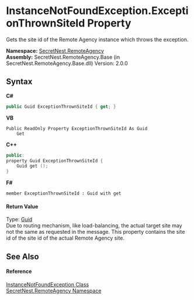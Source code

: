 # InstanceNotFoundException.ExceptionThrownSiteId Property 
 

Gets the site id of the Remote Agency instance which throws the exception.

**Namespace:**&nbsp;<a href="N_SecretNest_RemoteAgency">SecretNest.RemoteAgency</a><br />**Assembly:**&nbsp;SecretNest.RemoteAgency.Base (in SecretNest.RemoteAgency.Base.dll) Version: 2.0.0

## Syntax

**C#**<br />
``` C#
public Guid ExceptionThrownSiteId { get; }
```

**VB**<br />
``` VB
Public ReadOnly Property ExceptionThrownSiteId As Guid
	Get
```

**C++**<br />
``` C++
public:
property Guid ExceptionThrownSiteId {
	Guid get ();
}
```

**F#**<br />
``` F#
member ExceptionThrownSiteId : Guid with get

```


#### Return Value
Type: <a href="https://docs.microsoft.com/dotnet/api/system.guid" target="_blank">Guid</a><br />Due to routing mechanism, like load-balancing, the actual target site may not the same as requested in the message. This property contains the site id of the site id of the actual Remote Agency site.

## See Also


#### Reference
<a href="T_SecretNest_RemoteAgency_InstanceNotFoundException">InstanceNotFoundException Class</a><br /><a href="N_SecretNest_RemoteAgency">SecretNest.RemoteAgency Namespace</a><br />